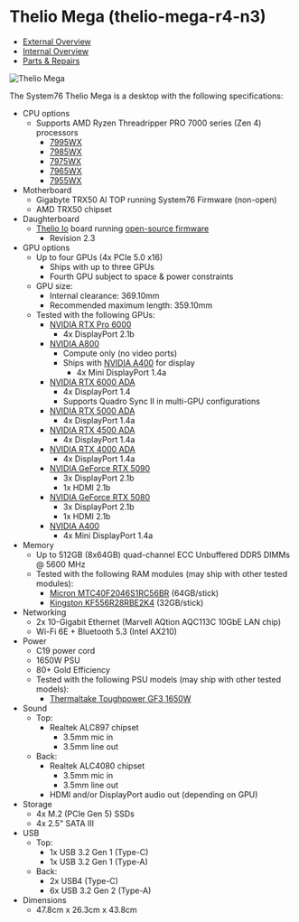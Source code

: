 # Thelio Mega (thelio-mega-r4-n3)

- [External Overview](./external-overview.md)
- [Internal Overview](./internal-overview.md)
- [Parts & Repairs](./repairs.md)

![Thelio Mega](./img/thelio-mega-r4-n3.webp)

The System76 Thelio Mega is a desktop with the following specifications:

- CPU options
    - Supports AMD Ryzen Threadripper PRO 7000 series (Zen 4) processors
        - [7995WX](https://www.amd.com/en/products/specifications/processors.html?product-0=AMD+Ryzen%E2%84%A2+Threadripper%E2%84%A2+PRO+7995WX)
        - [7985WX](https://www.amd.com/en/products/specifications/processors.html?product-0=AMD+Ryzen%E2%84%A2+Threadripper%E2%84%A2+PRO+7985WX)
        - [7975WX](https://www.amd.com/en/products/specifications/processors.html?product-0=AMD+Ryzen%E2%84%A2+Threadripper%E2%84%A2+PRO+7975WX)
        - [7965WX](https://www.amd.com/en/products/specifications/processors.html?product-0=AMD+Ryzen%E2%84%A2+Threadripper%E2%84%A2+PRO+7965WX)
        - [7955WX](https://www.amd.com/en/products/specifications/processors.html?product-0=AMD+Ryzen%E2%84%A2+Threadripper%E2%84%A2+PRO+7955WX)
- Motherboard
    - Gigabyte TRX50 AI TOP running System76 Firmware (non-open)
    - AMD TRX50 chipset
- Daughterboard
    - [Thelio Io](https://github.com/system76/thelio-io) board running [open-source firmware](https://github.com/system76/qmk_firmware/tree/master/keyboards/system76/thelio_io_2)
        - Revision 2.3
- GPU options
    - Up to four GPUs (4x PCIe 5.0 x16)
        - Ships with up to three GPUs
        - Fourth GPU subject to space & power constraints
    - GPU size:
        - Internal clearance: 369.10mm
        - Recommended maximum length: 359.10mm
    - Tested with the following GPUs:
        - [NVIDIA RTX Pro 6000](https://www.nvidia.com/en-us/products/workstations/professional-desktop-gpus/rtx-pro-6000/#specs)
            - 4x DisplayPort 2.1b
        - [NVIDIA A800](https://www.nvidia.com/en-us/design-visualization/a800/#specifications)
            - Compute only (no video ports)
            - Ships with [NVIDIA A400](https://www.nvidia.com/en-us/design-visualization/rtx-a400/#specifications) for display
                - 4x Mini DisplayPort 1.4a
        - [NVIDIA RTX 6000 ADA](https://www.nvidia.com/en-us/design-visualization/rtx-6000/#specifications)
            - 4x DisplayPort 1.4
            - Supports Quadro Sync II in multi-GPU configurations
        - [NVIDIA RTX 5000 ADA](https://www.nvidia.com/en-us/design-visualization/rtx-5000/#specifications)
            - 4x DisplayPort 1.4a
        - [NVIDIA RTX 4500 ADA](https://www.nvidia.com/en-us/design-visualization/rtx-4500/#specifications)
            - 4x DisplayPort 1.4a
        - [NVIDIA RTX 4000 ADA](https://www.nvidia.com/en-us/design-visualization/rtx-4000/#specifications)
            - 4x DisplayPort 1.4a
        - [NVIDIA GeForce RTX 5090](https://www.nvidia.com/en-us/geforce/graphics-cards/50-series/rtx-5090/#specs)
            - 3x DisplayPort 2.1b
            - 1x HDMI 2.1b
        - [NVIDIA GeForce RTX 5080](https://www.nvidia.com/en-us/geforce/graphics-cards/50-series/rtx-5080/#specs)
            - 3x DisplayPort 2.1b
            - 1x HDMI 2.1b
        - [NVIDIA A400](https://www.nvidia.com/en-us/design-visualization/rtx-a400/#specifications)
            - 4x Mini DisplayPort 1.4a
- Memory
    - Up to 512GB (8x64GB) quad-channel ECC Unbuffered DDR5 DIMMs @ 5600 MHz
    - Tested with the following RAM modules (may ship with other tested modules):
        - [Micron MTC40F2046S1RC56BR](https://www.crucial.com/memory/server-ddr5/mtc40f2046s1rc56br) (64GB/stick)
        - [Kingston KF556R28RBE2K4](https://www.kingston.com/datasheets/KF556R28RBE2K4-128.pdf) (32GB/stick)
- Networking
    - 2x 10-Gigabit Ethernet (Marvell AQtion AQC113C 10GbE LAN chip)
    - Wi-Fi 6E + Bluetooth 5.3 (Intel AX210)
- Power
    - C19 power cord
    - 1650W PSU
    - 80+ Gold Efficiency
    - Tested with the following PSU models (may ship with other tested models):
        - [Thermaltake Toughpower GF3 1650W](https://thermaltakeusa.com/products/toughpower-gf3-1650w-gold-tt-premium-edition-ps-tpd-1650fnfagu-4#tab-label-specification)
- Sound
    - Top:
        - Realtek ALC897 chipset
            - 3.5mm mic in
            - 3.5mm line out
    - Back:
        - Realtek ALC4080 chipset
            - 3.5mm mic in
            - 3.5mm line out
        - HDMI and/or DisplayPort audio out (depending on GPU)
- Storage
    - 4x M.2 (PCIe Gen 5) SSDs
    - 4x 2.5" SATA III
- USB
    - Top:
        - 1x USB 3.2 Gen 1 (Type-C)
        - 1x USB 3.2 Gen 1 (Type-A)
    - Back:
        - 2x USB4 (Type-C)
        - 6x USB 3.2 Gen 2 (Type-A)
- Dimensions
    - 47.8cm x 26.3cm x 43.8cm
